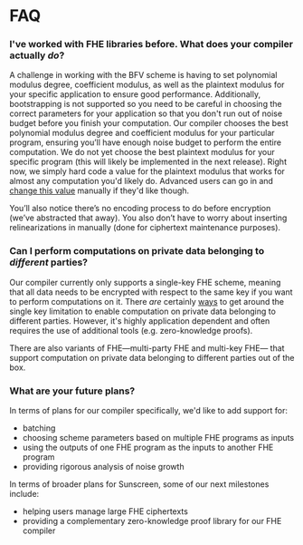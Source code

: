# FAQ

### I've worked with FHE libraries before. What does your compiler actually *do*?
A challenge in working with the BFV scheme is having to set polynomial modulus degree, coefficient modulus, as well as the plaintext modulus for your specific application to ensure good performance. Additionally, bootstrapping is not supported so you need to be careful in choosing the correct parameters for your application so that you don't run out of noise budget before you finish your computation. Our compiler chooses the best polynomial modulus degree and coefficient modulus for your particular program, ensuring you’ll have enough noise budget to perform the entire computation. We do not yet choose the best plaintext modulus for your specific program (this will likely be implemented in the next release). Right now, we simply hard code a value for the plaintext modulus that works for almost any computation you'd likely do. Advanced users can go in and [change this value](./plain_modulus/plain_modulus.md) manually if they'd like though.

You’ll also notice there’s no encoding process to do before encryption (we’ve abstracted that away). You also don’t have to worry about inserting relinearizations in manually (done for ciphertext maintenance purposes).

### Can I perform computations on private data belonging to *different* parties?
Our compiler currently only supports a single-key FHE scheme, meaning that all data needs to be encrypted with respect to the same key if you want to perform computations on it. There *are* certainly [ways](https://eprint.iacr.org/2021/133) to get around the single key limitation to enable computation on private data belonging to different parties. However, it's highly application dependent and often requires the use of additional tools (e.g. zero-knowledge proofs).

There are also variants of FHE&mdash;multi-party FHE and multi-key FHE&mdash; that support computation on private data belonging to different parties out of the box.

### What are your future plans?
In terms of plans for our compiler specifically, we'd like to add support for:
- batching
- choosing scheme parameters based on multiple FHE programs as inputs
- using the outputs of one FHE program as the inputs to another FHE program
- providing rigorous analysis of noise growth

In terms of broader plans for Sunscreen, some of our next milestones include:
- helping users manage large FHE ciphertexts
- providing a complementary zero-knowledge proof library for our FHE compiler 



